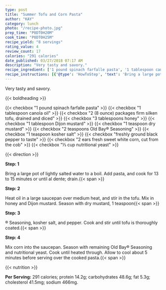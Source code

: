 ```yaml
---
type: post
title: "Summer Tofu and Corn Pasta"
author: "KAY"
category: lunch
photo: "/recipe-photo.jpg"
prep_time: "P0DT0H20M"
cook_time: "P0DT0H25M"
recipe_yield: "8 servings"
rating_value: 4
review_count: 17
calories: "291 calories"
date_published: 03/27/2018 07:17 AM
description: "Very tasty and savory."
recipe_ingredient: ['1 pound spinach farfalle pasta', '1 tablespoon canola oil', '2 (8 ounce) packages firm silken tofu, drained and diced', '3 tablespoons honey', '1 tablespoon Dijon mustard', '1 teaspoon dry mustard', '2 teaspoons Old Bay® Seasoning', '1 teaspoon kosher salt', 'freshly ground black pepper to taste', '2 ears  fresh sweet white corn, cut from the cob', '⅓ cup nutritional yeast']
recipe_instructions: [{'@type': 'HowToStep', 'text': 'Bring a large pot of lightly salted water to a boil. Add pasta, and cook for 13 to 15 minutes or until al dente; drain.\n'}, {'@type': 'HowToStep', 'text': 'Heat oil in a large saucepan over medium heat, and stir in the tofu. Mix in honey and Dijon mustard. Season with dry mustard, 1 teaspoon Old Bay&reg; Seasoning, kosher salt, and pepper. Cook and stir until tofu is thoroughly coated.\n'}, {'@type': 'HowToStep', 'text': 'Mix corn into the saucepan. Season with remaining Old Bay&reg; Seasoning and nutritional yeast. Cook until heated through. Allow to cool about 5 minutes before serving over the cooked pasta.\n'}]
---
```


Very tasty and savory. 

{{< boldheading >}}

{{< checkbox "1 pound spinach farfalle pasta" >}}
{{< checkbox "1 tablespoon canola oil" >}}
{{< checkbox "2 (8 ounce) packages firm silken tofu, drained and diced" >}}
{{< checkbox "3 tablespoons honey" >}}
{{< checkbox "1 tablespoon Dijon mustard" >}}
{{< checkbox "1 teaspoon dry mustard" >}}
{{< checkbox "2 teaspoons Old Bay® Seasoning" >}}
{{< checkbox "1 teaspoon kosher salt" >}}
{{< checkbox "freshly ground black pepper to taste" >}}
{{< checkbox "2 ears  fresh sweet white corn, cut from the cob" >}}
{{< checkbox "⅓ cup nutritional yeast" >}}


{{< direction >}}

**Step: 1**

Bring a large pot of lightly salted water to a boil. Add pasta, and cook for 13 to 15 minutes or until al dente; drain.{{< span >}}

**Step: 2**

Heat oil in a large saucepan over medium heat, and stir in the tofu. Mix in honey and Dijon mustard. Season with dry mustard, 1 teaspoon{{< span >}}

**Step: 3**

® Seasoning, kosher salt, and pepper. Cook and stir until tofu is thoroughly coated.{{< span >}}

**Step: 4**

Mix corn into the saucepan. Season with remaining Old Bay® Seasoning and nutritional yeast. Cook until heated through. Allow to cool about 5 minutes before serving over the cooked pasta.{{< span >}}

{{< nutrition >}}

**Per Serving:** 291 calories; protein 14.2g; carbohydrates 48.6g; fat 5.3g; cholesterol 41.5mg; sodium 466mg.